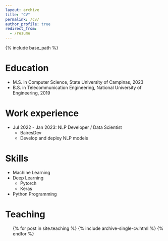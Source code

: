 ```yaml
---
layout: archive
title: "CV"
permalink: /cv/
author_profile: true
redirect_from:
  - /resume
---
```


{% include base_path %}

Education
======
<!-- * Ph.D in Version Control Theory, GitHub University, 2018 (expected)) -->
* M.S. in Computer Science, State University of Campinas, 2023
* B.S. in Telecommunication Engineering, National University of Engineering, 2019


Work experience
======
* Jul 2022 - Jan 2023: NLP Developer / Data Scientist
  * BairesDev
  * Develop and deploy NLP models
<!-- * Duties included: Tagging issues
  * Supervisor: Professor Git 

* Fall 2015: Research Assistant
  * Github University
  * Duties included: Merging pull requests
  * Supervisor: Professor Hub
-->
  
Skills
======
* Machine Learning
* Deep Learning
  * Pytorch
  * Keras
* Python Programming


<!--
Publications
======
  <ul>{% for post in site.publications %}
    {% include archive-single-cv.html %}
  {% endfor %}</ul>
  
Talks
======
  <ul>{% for post in site.talks %}
    {% include archive-single-talk-cv.html %}
  {% endfor %}</ul>
-->
  
Teaching
======
  <ul>{% for post in site.teaching %}
    {% include archive-single-cv.html %}
  {% endfor %}</ul>
  
  
<!--
Service and leadership
======
* Currently signed in to 43 different slack teams
-->
